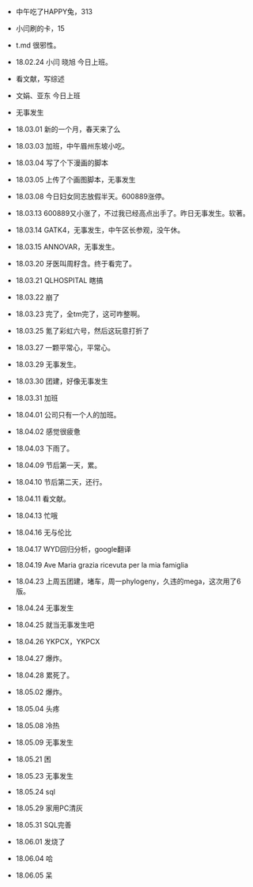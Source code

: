 * 中午吃了HAPPY兔，313

* 小闫刷的卡，15

* t.md 很邪性。

* 18.02.24 小闫 晓旭 今日上班。

* 看文献，写综述

* 文娟、亚东 今日上班

* 无事发生

* 18.03.01 新的一个月，春天来了么

* 18.03.03 加班，中午眉州东坡小吃。

* 18.03.04 写了个下漫画的脚本

* 18.03.05 上传了个画图脚本，无事发生

* 18.03.08 今日妇女同志放假半天。600889涨停。

* 18.03.13 600889又小涨了，不过我已经高点出手了。昨日无事发生。软著。

* 18.03.14 GATK4，无事发生，中午区长参观，没午休。

* 18.03.15 ANNOVAR，无事发生。

* 18.03.20 牙医叫周籽含。终于看完了。

* 18.03.21 QLHOSPITAL 瞎搞

* 18.03.22 崩了

* 18.03.23 完了，全tm完了，这可咋整啊。

* 18.03.25 氪了彩虹六号，然后这玩意打折了

* 18.03.27 一颗平常心，平常心。

* 18.03.29 无事发生。

* 18.03.30 团建，好像无事发生

* 18.03.31 加班

* 18.04.01 公司只有一个人的加班。

* 18.04.02 感觉很疲惫

* 18.04.03 下雨了。

* 18.04.09 节后第一天，累。

* 18.04.10 节后第二天，还行。

* 18.04.11 看文献。

* 18.04.13 忙哦

* 18.04.16 无与伦比

* 18.04.17 WYD回归分析，google翻译

* 18.04.19 Ave Maria grazia ricevuta per la mia famiglia 

* 18.04.23 上周五团建，堵车，周一phylogeny，久违的mega，这次用了6版。

* 18.04.24 无事发生

* 18.04.25 就当无事发生吧

* 18.04.26 YKPCX，YKPCX

* 18.04.27 爆炸。

* 18.04.28 累死了。

* 18.05.02 爆炸。

* 18.05.04 头疼

* 18.05.08 冷热

* 18.05.09 无事发生

* 18.05.21 困

* 18.05.23 无事发生

* 18.05.24 sql 

* 18.05.29 家用PC清灰

* 18.05.31 SQL完善

* 18.06.01 发烧了

* 18.06.04 哈

* 18.06.05 呆